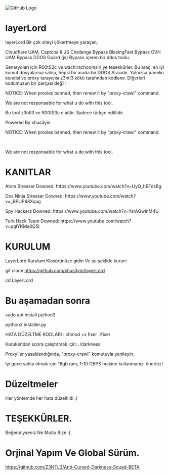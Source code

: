 ![GitHub Logo](https://cdn.discordapp.com/attachments/716776722070110291/848289725471391854/20210529_220005.jpg)<br>
# layerLord
layerLord Bir çok siteyi çökertmeye yarayan,

Cloudflare UAM,
Captcha & JS Challenge Bypass
BlazingFast Bypass
OVH UAM Bypass
DDOS Guard (js)
Bypass içeren bir ddos toolu.

Senaryoları için R00tS3c ve wachirachoomsiri'ye teşekkürler. Bu araç, en iyi komut dosyalarına sahip, hepsi bir arada bir DDOS Aracıdır. Yalnızca panelin kendisi ve proxy tarayıcısı z3ntl3 kökü tarafından kodlanır. Diğerleri kodumuzun bir parçası değil!

NOTICE: When proxies banned, then renew it by "proxy-crawl" command.

We are not responsable for what u do with this tool.

Bu tool z3ntl3 ve R00tS3c e aittir. Sadece türkçe editlidir.

Powered By xhus3yin
 
<p> NOTICE: When proxies banned, then renew it by "proxy-crawl" command.</p>
<br><p>We are not responsable for what u do with this tool.

# KANITLAR
<p> Atom Stresser Downed: https://www.youtube.com/watch?v=UyQ_hEFnsBg</p>
<p> Dos Ninja Stresser Downed: https://www.youtube.com/watch?v=_BPUP68Xqag</p>
<p> Spy Hackerz Downed: https://www.youtube.com/watch?v=YsrAGwlnM4U</p>
<p> Turk Hack Team Downed: https://www.youtube.com/watch?v=pqlYKMa0Q5I</p>

# KURULUM

LayerLord Kurulum Klasörünüze gidin Ve şu şekilde kurun:

git clone https://github.com/xhus3yin/layerLord

cd LayerLord

# Bu aşamadan sonra

sudo apt install python3

python3 installer.py

HATA DÜZELTME KODLARI : chmod +x fixer ./fixer

Kurulumdan sonra çalıştırmak için: ./darkness

Proxy'ler yasaklandığında, "proxy-crawl" komutuyla yenileyin.

İyi güce sahip olmak için 16gb ram, 1-10 GBPS makine kullanmanızı öneririz!

# Düzeltmeler
Her yöntemde her hata düzeltildi :)

# TEŞEKKÜRLER.
Beğendiyseniz Ne Mutlu Bize :).

# Orjinal Yapım Ve Global Sürüm.

https://github.com/Z3NTL3/Anti-Cursed-Darkness-Squad-BETA


  

